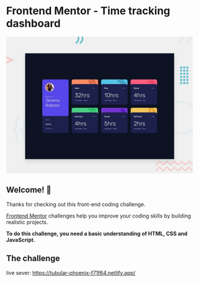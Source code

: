 # Frontend Mentor - Time tracking dashboard

![Design preview for the Time tracking dashboard coding challenge](./src/design/desktop-preview.jpg)

## Welcome! 👋

Thanks for checking out this front-end coding challenge.

[Frontend Mentor](https://www.frontendmentor.io) challenges help you improve your coding skills by building realistic projects.

**To do this challenge, you need a basic understanding of HTML, CSS and JavaScript.**

## The challenge

live sever: https://tubular-phoenix-f71f64.netlify.app/ 
